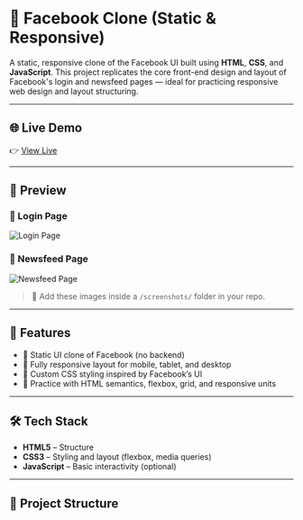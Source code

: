 # 📘 Facebook Clone (Static & Responsive)

A static, responsive clone of the Facebook UI built using **HTML**, **CSS**, and **JavaScript**. This project replicates the core front-end design and layout of Facebook's login and newsfeed pages — ideal for practicing responsive web design and layout structuring.

---

## 🌐 Live Demo

👉 [View Live](https://your-live-demo-link.com)  
<!-- Replace with your actual GitHub Pages or deployment link -->

---

## 📸 Preview

### 🔐 Login Page
![Login Page](screenshots/login.png)

### 📰 Newsfeed Page
![Newsfeed Page](screenshots/newsfeed.png)

> 📁 Add these images inside a `/screenshots/` folder in your repo.

---

## 🚀 Features

- 🔹 Static UI clone of Facebook (no backend)
- 📱 Fully responsive layout for mobile, tablet, and desktop
- 🎨 Custom CSS styling inspired by Facebook’s UI
- 🧠 Practice with HTML semantics, flexbox, grid, and responsive units

---

## 🛠️ Tech Stack

- **HTML5** – Structure
- **CSS3** – Styling and layout (flexbox, media queries)
- **JavaScript** – Basic interactivity (optional)

---

## 📂 Project Structure

